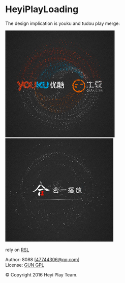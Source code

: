# HeyiPlayLoading
The design implication is youku and tudou play merge:

![The loading preview 1](https://github.com/heyiplay/loading/blob/master/doc/youkutudou.jpg)  
![The loading preview 2](https://github.com/heyiplay/loading/blob/master/doc/heyi.jpg)  

rely on
[RSL](https://github.com/heyiplay/rsl)  

Author: 8088 [47744306@qq.com]  
License: [GUN GPL](http://www.gnu.org/licenses/) 

&copy; Copyright 2016 Heyi Play Team.
